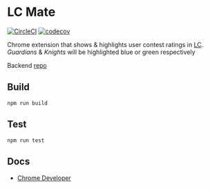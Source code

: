 # LC Mate

[![CircleCI](https://circleci.com/gh/cglotr/lc-mate/tree/master.svg?style=svg&circle-token=876aa7c62405947662657bfbf71169a0a285f0c2)](https://circleci.com/gh/cglotr/lc-mate/tree/master)
[![codecov](https://codecov.io/gh/cglotr/lc-mate/branch/master/graph/badge.svg?token=Fozf7lEA3v)](https://codecov.io/gh/cglotr/lc-mate)

Chrome extension that shows & highlights user contest ratings in [LC](https://leetcode.com). _Guardians_ & _Knights_ will be highlighted blue or green respectively

Backend [repo](https://github.com/cglotr/lc-mate-backend)

## Build

```
npm run build
```

## Test

```
npm run test
```

## Docs

- [Chrome Developer](https://developer.chrome.com/docs/extensions/)
